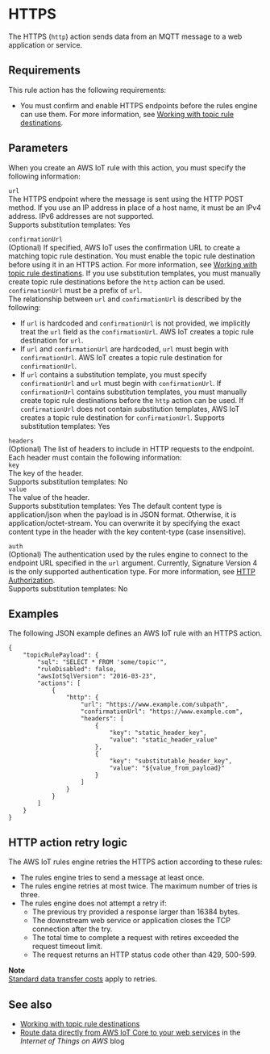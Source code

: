 # HTTPS<a name="https-rule-action"></a>

The HTTPS \(`http`\) action sends data from an MQTT message to a web application or service\.

## Requirements<a name="https-rule-action-requirements"></a>

This rule action has the following requirements:
+ You must confirm and enable HTTPS endpoints before the rules engine can use them\. For more information, see [ Working with topic rule destinations](rule-destination.md)\.

## Parameters<a name="https-rule-action-parameters"></a>

When you create an AWS IoT rule with this action, you must specify the following information:

`url`  
The HTTPS endpoint where the message is sent using the HTTP POST method\. If you use an IP address in place of a host name, it must be an IPv4 address\. IPv6 addresses are not supported\.  
Supports substitution templates: Yes

`confirmationUrl`  
\(Optional\) If specified, AWS IoT uses the confirmation URL to create a matching topic rule destination\. You must enable the topic rule destination before using it in an HTTPS action\. For more information, see [ Working with topic rule destinations](rule-destination.md)\. If you use substitution templates, you must manually create topic rule destinations before the `http` action can be used\. `confirmationUrl` must be a prefix of `url`\.  
The relationship between `url` and `confirmationUrl` is described by the following:  
+ If `url` is hardcoded and `confirmationUrl` is not provided, we implicitly treat the `url` field as the `confirmationUrl`\. AWS IoT creates a topic rule destination for `url`\.
+ If `url` and `confirmationUrl` are hardcoded, `url` must begin with `confirmationUrl`\. AWS IoT creates a topic rule destination for `confirmationUrl`\.
+ If `url` contains a substitution template, you must specify `confirmationUrl` and `url` must begin with `confirmationUrl`\. If `confirmationUrl` contains substitution templates, you must manually create topic rule destinations before the `http` action can be used\. If `confirmationUrl` does not contain substitution templates, AWS IoT creates a topic rule destination for `confirmationUrl`\.
Supports substitution templates: Yes

`headers`  
\(Optional\) The list of headers to include in HTTP requests to the endpoint\. Each header must contain the following information:    
`key`  
The key of the header\.  
Supports substitution templates: No  
`value`  
The value of the header\.  
Supports substitution templates: Yes
The default content type is application/json when the payload is in JSON format\. Otherwise, it is application/octet\-stream\. You can overwrite it by specifying the exact content type in the header with the key content\-type \(case insensitive\)\. 

`auth`  
\(Optional\) The authentication used by the rules engine to connect to the endpoint URL specified in the `url` argument\. Currently, Signature Version 4 is the only supported authentication type\. For more information, see [HTTP Authorization](https://docs.aws.amazon.com/iot/latest/apireference/API_HttpAuthorization.html)\.  
Supports substitution templates: No

## Examples<a name="https-rule-action-examples"></a>

The following JSON example defines an AWS IoT rule with an HTTPS action\.

```
{
    "topicRulePayload": {
        "sql": "SELECT * FROM 'some/topic'", 
        "ruleDisabled": false,
        "awsIotSqlVersion": "2016-03-23", 
        "actions": [
            { 
                "http": { 
                    "url": "https://www.example.com/subpath",
                    "confirmationUrl": "https://www.example.com", 
                    "headers": [
                        { 
                            "key": "static_header_key", 
                            "value": "static_header_value" 
                        },
                        { 
                            "key": "substitutable_header_key", 
                            "value": "${value_from_payload}" 
                        }
                    ] 
                } 
            }
        ]
    }
}
```

## HTTP action retry logic<a name="https-rule-action-retry-logic"></a>

The AWS IoT rules engine retries the HTTPS action according to these rules:
+ The rules engine tries to send a message at least once\.
+ The rules engine retries at most twice\. The maximum number of tries is three\.
+ The rules engine does not attempt a retry if:
  + The previous try provided a response larger than 16384 bytes\.
  + The downstream web service or application closes the TCP connection after the try\.
  + The total time to complete a request with retires exceeded the request timeout limit\.
  + The request returns an HTTP status code other than 429, 500\-599\.

**Note**  
[Standard data transfer costs](https://aws.amazon.com/ec2/pricing/on-demand/) apply to retries\.

## See also<a name="https-rule-action-see-also"></a>
+ [ Working with topic rule destinations](rule-destination.md)
+ [Route data directly from AWS IoT Core to your web services](http://aws.amazon.com/blogs/iot/route-data-directly-from-iot-core-to-your-web-services/) in the *Internet of Things on AWS* blog